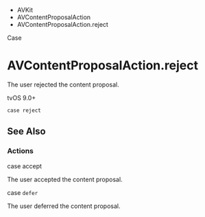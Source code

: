 

- AVKit
- AVContentProposalAction
-  AVContentProposalAction.reject 

Case

# AVContentProposalAction.reject

The user rejected the content proposal.

tvOS 9.0+

``` source
case reject
```

## See Also

### Actions

case accept

The user accepted the content proposal.

case `defer`

The user deferred the content proposal.

